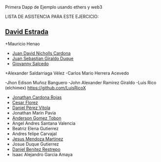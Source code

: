 Primera Dapp de Ejemplo
usando ethers y web3

LISTA DE ASISTENCIA PARA ESTE EJERCICIO:

## [David Estrada](https://github.com/destrada29)
+Mauricio Henao
- [Juan David Nicholls Cardona](https://github.com/jdnichollsc)
- [Juan Sebastian Giraldo Duque](https://github.com/jusegidu)
- [Giovanny Salcedo](https://github.com/GioSalcedo)

+Alexander Saldarriaga Vélez
-Carlos Mario Herrera Acevedo

-Jhon Edison Muñoz Banguero
-John Alexander Ramirez Giraldo
-Luis Rico (elchimex) https://github.com/LuisRicoX 
- [Jonathan Cardona Rojas](https://github.com/jdnichollsc)
- [Cesar Florez](https://github.com/sernamedez)
- [Daniel Pérez Vitola](https://github.com/dapevi1997)
- Jonathan Marin Pavia
- [Anderson Gomez Tobon](https://github.com/KitLuc)
- Angel Andres Santana Valencia
- Beatriz Elena Gutierrez
- Andres felipe Carvajal
- [Jesus Mendoza Martinez](https://github.com/JsMendoza13)
- Josue Duque Gutierrez
- [Daniel Benitez Restrepo](https://github.com/da8y01)
- Isaac Alejandro Garcia Amaya  
